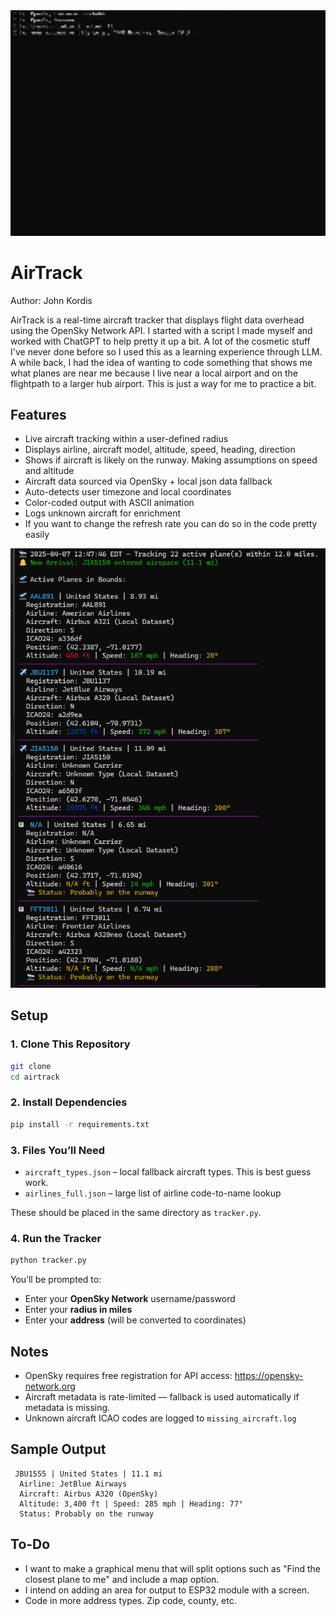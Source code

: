 <img src="ex2.gif" width="600"/>

# AirTrack 

Author: John Kordis

AirTrack is a real-time aircraft tracker that displays flight data overhead using the OpenSky Network API. I started with a script I made myself and worked with ChatGPT to help pretty it up a bit. A lot of the cosmetic stuff I've never done before so I used this as a learning experience through LLM. A while back, I had the idea of wanting to code something that shows me what planes are near me because I live near a local airport and on the flightpath to a larger hub airport. This is just a way for me to practice a bit.

##  Features

- Live aircraft tracking within a user-defined radius
- Displays airline, aircraft model, altitude, speed, heading, direction
- Shows if aircraft is likely on the runway. Making assumptions on speed and altitude
- Aircraft data sourced via OpenSky + local json data fallback
- Auto-detects user timezone and local coordinates
- Color-coded output with ASCII animation
- Logs unknown aircraft for enrichment
- If you want to change the refresh rate you can do so in the code pretty easily



![Screenshot](example.png)



## Setup

### 1. Clone This Repository
```bash
git clone 
cd airtrack
```

### 2. Install Dependencies
```bash
pip install -r requirements.txt
```

### 3. Files You’ll Need
- `aircraft_types.json` – local fallback aircraft types. This is best guess work.
- `airlines_full.json` – large list of airline code-to-name lookup

These should be placed in the same directory as `tracker.py`.

### 4. Run the Tracker
```bash
python tracker.py
```

You’ll be prompted to:
- Enter your **OpenSky Network** username/password
- Enter your **radius in miles**
- Enter your **address** (will be converted to coordinates)

## Notes

- OpenSky requires free registration for API access: https://opensky-network.org
- Aircraft metadata is rate-limited — fallback is used automatically if metadata is missing.
- Unknown aircraft ICAO codes are logged to `missing_aircraft.log`

## Sample Output

```
 JBU1555 | United States | 11.1 mi
  Airline: JetBlue Airways
  Aircraft: Airbus A320 (OpenSky)
  Altitude: 3,400 ft | Speed: 285 mph | Heading: 77°
  Status: Probably on the runway
```

## To-Do

- I want to make a graphical menu that will split options such as "Find the closest plane to me" and include a map option.
- I intend on adding an area for output to ESP32 module with a screen.
- Code in more address types. Zip code, county, etc.
